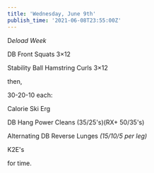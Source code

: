 ```yaml
---
title: 'Wednesday, June 9th'
publish_time: '2021-06-08T23:55:00Z'
---
```


D*eload Week*

DB Front Squats 3×12

Stability Ball Hamstring Curls 3×12

then,

30-20-10 each:

Calorie Ski Erg

DB Hang Power Cleans (35/25's)(RX+ 50/35's)

Alternating DB Reverse Lunges *(15/10/5 per leg)*

K2E's

for time.
